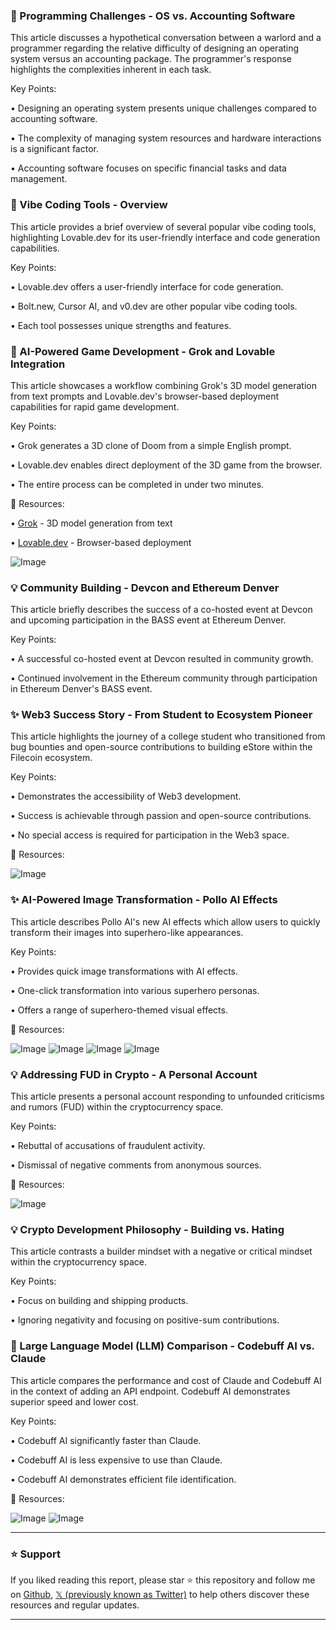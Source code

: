 ### 🤖 Programming Challenges - OS vs. Accounting Software

This article discusses a hypothetical conversation between a warlord and a programmer regarding the relative difficulty of designing an operating system versus an accounting package.  The programmer's response highlights the complexities inherent in each task.

Key Points:

• Designing an operating system presents unique challenges compared to accounting software.


• The complexity of managing system resources and hardware interactions is a significant factor.


• Accounting software focuses on specific financial tasks and data management.



### 🚀 Vibe Coding Tools - Overview

This article provides a brief overview of several popular vibe coding tools, highlighting Lovable.dev for its user-friendly interface and code generation capabilities.

Key Points:

• Lovable.dev offers a user-friendly interface for code generation.


• Bolt.new, Cursor AI, and v0.dev are other popular vibe coding tools.


• Each tool possesses unique strengths and features.



### 🚀 AI-Powered Game Development - Grok and Lovable Integration

This article showcases a workflow combining Grok's 3D model generation from text prompts and Lovable.dev's browser-based deployment capabilities for rapid game development.

Key Points:

• Grok generates a 3D clone of Doom from a simple English prompt.


• Lovable.dev enables direct deployment of the 3D game from the browser.


• The entire process can be completed in under two minutes.



🔗 Resources:

• [Grok](link_to_grok_if_available) - 3D model generation from text


• [Lovable.dev](http://Lovable.dev) - Browser-based deployment


![Image](https://pbs.twimg.com/media/GknMpPuaEAA3re9?format=jpg&name=small)


### 💡 Community Building -  Devcon and Ethereum Denver

This article briefly describes the success of a co-hosted event at Devcon and upcoming participation in the BASS event at Ethereum Denver.

Key Points:

•  A successful co-hosted event at Devcon resulted in community growth.


•  Continued involvement in the Ethereum community through participation in Ethereum Denver's BASS event.



### ✨ Web3 Success Story - From Student to Ecosystem Pioneer

This article highlights the journey of a college student who transitioned from bug bounties and open-source contributions to building eStore within the Filecoin ecosystem.

Key Points:

• Demonstrates the accessibility of Web3 development.


•  Success is achievable through passion and open-source contributions.


•  No special access is required for participation in the Web3 space.



🔗 Resources:

![Image](https://pbs.twimg.com/ext_tw_video_thumb/1894257904489766912/pu/img/W-zQvBjFnsdM4r62.jpg)



### ✨ AI-Powered Image Transformation - Pollo AI Effects

This article describes Pollo AI's new AI effects which allow users to quickly transform their images into superhero-like appearances.

Key Points:

•  Provides quick image transformations with AI effects.


•  One-click transformation into various superhero personas.


•  Offers a range of superhero-themed visual effects.



🔗 Resources:

![Image](https://pbs.twimg.com/ext_tw_video_thumb/1893966494322593792/pu/img/e_2mjvuosZMB5__G.jpg)
![Image](https://pbs.twimg.com/ext_tw_video_thumb/1893966494188683265/pu/img/gRr9ZazeL_Mnbpl2.jpg)
![Image](https://pbs.twimg.com/ext_tw_video_thumb/1893966494180245504/pu/img/5pQVZe7jbCBG6SZ9.jpg)
![Image](https://pbs.twimg.com/ext_tw_video_thumb/1893966494377078784/pu/img/fD-pHUwwvmH-D0C4.jpg)



### 💡 Addressing FUD in Crypto - A Personal Account

This article presents a personal account responding to unfounded criticisms and rumors (FUD) within the cryptocurrency space.

Key Points:

•  Rebuttal of accusations of fraudulent activity.


•  Dismissal of negative comments from anonymous sources.



🔗 Resources:

![Image](https://pbs.twimg.com/media/GkiJ2L0WYAApaor?format=jpg&name=small)



### 💡 Crypto Development Philosophy - Building vs. Hating

This article contrasts a builder mindset with a negative or critical mindset within the cryptocurrency space.

Key Points:

•  Focus on building and shipping products.


•  Ignoring negativity and focusing on positive-sum contributions.



### 🤖 Large Language Model (LLM) Comparison - Codebuff AI vs. Claude

This article compares the performance and cost of Claude and Codebuff AI in the context of adding an API endpoint.  Codebuff AI demonstrates superior speed and lower cost.

Key Points:

• Codebuff AI significantly faster than Claude.


• Codebuff AI is less expensive to use than Claude.


• Codebuff AI demonstrates efficient file identification.



🔗 Resources:

![Image](https://pbs.twimg.com/ext_tw_video_thumb/1894220539595485184/pu/img/pUt4NKdsl8Rv7G66.jpg)
![Image](https://pbs.twimg.com/ext_tw_video_thumb/1894220836229582849/pu/img/cX3fgjF-3DFpAgAl.jpg)


---

### ⭐️ Support

If you liked reading this report, please star ⭐️ this repository and follow me on [Github](https://github.com/Drix10), [𝕏 (previously known as Twitter)](https://x.com/DRIX_10_) to help others discover these resources and regular updates.

---
